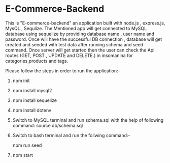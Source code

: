 # E-Commerce-Backend
This is "E-commerce-backend" an application built with node.js , express.js, MysQL , Sequlize. 
The Mentioned app will get connected to MySQL database using sequelize by providing database name , user name and password.
Once will have the successful DB connection , database will get created and seeded with test data after running schema and seed command.
Once server will get started then the user can check the Api routes (GET, POST , UPDATE and DELETE.) in insomanina for categories,products and tags.

Please follow the steps in order to run the application:-

1.	npm init

2.	npm install mysql2

3.	npm install sequelize

4.	npm install dotenv

5.    Switch to MySQL terminal and run schema.sql with the help of following command:
      source db/schema.sql

6.    Switch to bash terminal and run the follwing command:-

      npm run seed

7.	npm start

